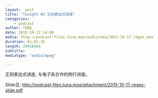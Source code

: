 ```yaml
---
layout:  post
title: "Tunight #2 正则表达式讲座"
categories:
    - podcast
author: TUNA
date: 2015-10-17 14:00
media: http://podcast-files.tuna.moe/audio/m4a/2015-10-17-regex.m4a
duration: 01:01:35
length: 29918464
subtitle: 
mediatype: "audio/mpeg"

---
```



正则表达式讲座, 与电子系合作的例行讲座。

Slide见: <http://podcast-files.tuna.moe/attachment/2015-10-17-regex-slide.pdf>

